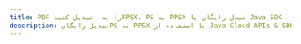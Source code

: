 ---title: PDF را به  تبدیل کنیدPPSX، PS به PPSX مبدل رایگان یا Java SDKdescription: تبدیل رایگانPS به PPSX با استفاده از Java Cloud APIs & SDK همچنین اسناد PDF را در Cloud ایجاد، ویرایش و رندر کنید.---